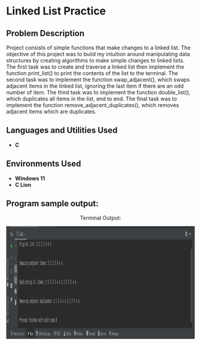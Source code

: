 <h1>Linked List Practice</h1>

<h2>Problem Description</h2>
Project consists of simple functions that make changes to a linked list. The objective of this project was to build my intuition around manipulating data structures by creating algorithms to make simple changes to linked lists. The first task was to create and traverse a linked list then implement the function print_list() to print the contents of the list to the terminal. The second task was to implement the function swap_adjacent(), which swaps adjacent items in the linked list, ignoring the last
item if there are an odd number of item. The third task was to implement the function double_list(), which duplicates all items in the list, end to end. The final task was to implement the function remove_adjacent_duplicates(), which removes adjacent items which are duplicates. 
<br />


<h2>Languages and Utilities Used</h2>

- <b>C</b> 

<h2>Environments Used </h2>

- <b>Windows 11</b>
- <b>C Lion</b>

<h2>Program sample output:</h2>

<p align="center">Terminal Output:</p>
<p align="center">
  <img src="./Photos/LinkedListOutput.png" alt="Alt Text" width="1100" height="300">
</p>

